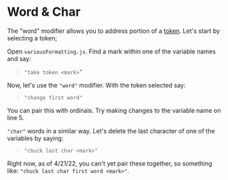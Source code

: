 # Word & Char

The "word" modifier allows you to address portion of a [token](../token/). Let's start by selecting a token;

Open `variousFormatting.js`. Find a mark within one of the variable names and say:

> `"take token <mark>`"

Now, let's use the `"word"` modifier. With the token selected say:

> `"change first word"`

You can pair this with ordinals. Try making changes to the variable name on line 5.

`"char"` words in a similar way. Let's delete the last character of one of the variables by saying:

> `"chuck last char <mark>"`

Right now, as of 4/21/22, you can't yet pair these together, so something like: `"chuck last char first word <mark>"`.

